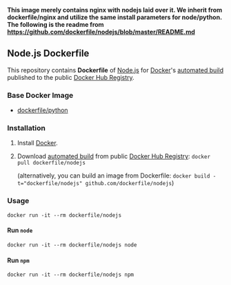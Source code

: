 
**This image merely contains nginx with nodejs laid over it. We inherit from dockerfile/nginx and utilize the same install parameters for node/python. The following is the readme from https://github.com/dockerfile/nodejs/blob/master/README.md**


## Node.js Dockerfile


This repository contains **Dockerfile** of [Node.js](http://nodejs.org/) for [Docker](https://www.docker.com/)'s [automated build](https://registry.hub.docker.com/u/dockerfile/nodejs/) published to the public [Docker Hub Registry](https://registry.hub.docker.com/).


### Base Docker Image

* [dockerfile/python](http://dockerfile.github.io/#/python)


### Installation

1. Install [Docker](https://www.docker.com/).

2. Download [automated build](https://registry.hub.docker.com/u/dockerfile/nodejs/) from public [Docker Hub Registry](https://registry.hub.docker.com/): `docker pull dockerfile/nodejs`

   (alternatively, you can build an image from Dockerfile: `docker build -t="dockerfile/nodejs" github.com/dockerfile/nodejs`)


### Usage

    docker run -it --rm dockerfile/nodejs

#### Run `node`

    docker run -it --rm dockerfile/nodejs node

#### Run `npm`

    docker run -it --rm dockerfile/nodejs npm

